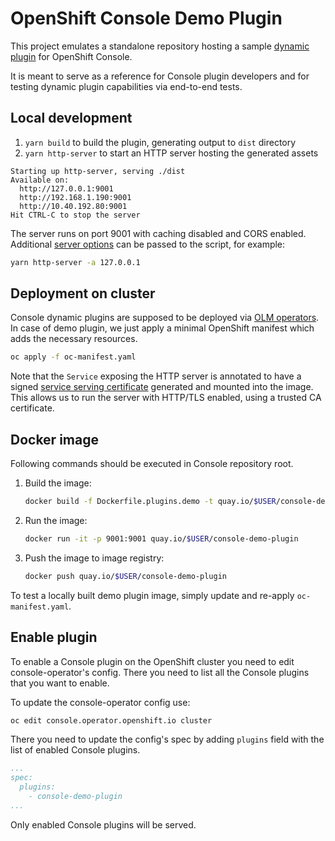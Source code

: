 # OpenShift Console Demo Plugin

This project emulates a standalone repository hosting a sample
[dynamic plugin](/frontend/packages/console-dynamic-plugin-sdk/README.md) for OpenShift Console.

It is meant to serve as a reference for Console plugin developers and for testing dynamic plugin
capabilities via end-to-end tests.

## Local development

1. `yarn build` to build the plugin, generating output to `dist` directory
2. `yarn http-server` to start an HTTP server hosting the generated assets

```
Starting up http-server, serving ./dist
Available on:
  http://127.0.0.1:9001
  http://192.168.1.190:9001
  http://10.40.192.80:9001
Hit CTRL-C to stop the server
```

The server runs on port 9001 with caching disabled and CORS enabled. Additional
[server options](https://github.com/http-party/http-server#available-options) can be passed to
the script, for example:

```sh
yarn http-server -a 127.0.0.1
```

## Deployment on cluster

Console dynamic plugins are supposed to be deployed via [OLM operators](https://github.com/operator-framework).
In case of demo plugin, we just apply a minimal OpenShift manifest which adds the necessary resources.

```sh
oc apply -f oc-manifest.yaml
```

Note that the `Service` exposing the HTTP server is annotated to have a signed
[service serving certificate](https://docs.openshift.com/container-platform/4.6/security/certificates/service-serving-certificate.html)
generated and mounted into the image. This allows us to run the server with HTTP/TLS enabled, using
a trusted CA certificate.

## Docker image

Following commands should be executed in Console repository root.

1. Build the image:
   ```sh
   docker build -f Dockerfile.plugins.demo -t quay.io/$USER/console-demo-plugin .
   ```
2. Run the image:
   ```sh
   docker run -it -p 9001:9001 quay.io/$USER/console-demo-plugin
   ```
3. Push the image to image registry:
   ```sh
   docker push quay.io/$USER/console-demo-plugin
   ```

To test a locally built demo plugin image, simply update and re-apply `oc-manifest.yaml`.


## Enable plugin

To enable a Console plugin on the OpenShift cluster you need to edit console-operator's config.
There you need to list all the Console plugins that you want to enable.

To update the console-operator config use:

  ```sh
  oc edit console.operator.openshift.io cluster
  ```

There you need to update the config's spec by adding `plugins` field with the list of enabled Console plugins.

```yaml
...
spec:
  plugins:
    - console-demo-plugin
...
```

Only enabled Console plugins will be served.
